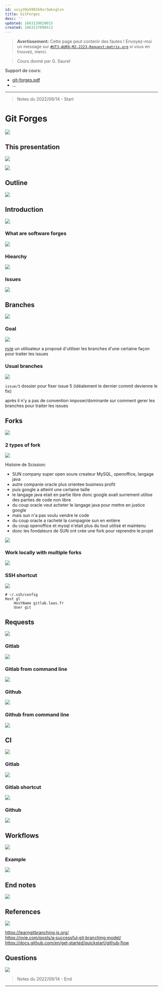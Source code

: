 ```yaml
---
id: xxiy39a5991k9xr3wksqlvn
title: GitForges
desc: ''
updated: 1663139820015
created: 1663137090413
---
```


> **Avertissement:**
Cette page peut contenir des fautes ! Envoyez-moi un message sur [`#UT3-AURO-M2-2223-Request:matrix.org`](https://matrix.to/#/#UT3-AURO-M2-2223-Request:matrix.org) si vous en trouvez, merci.

> Cours donné par G. Saurel

Support de cours:
- [git-forges.pdf](https://homepages.laas.fr/gsaurel/talks/git-forges.pdf)
- ...

---


> Notes du 2022/09/14 - Start


# Git Forges
![](/assets/images/COOSATR.SlideGitForges-01.png)

## This presentation

![](/assets/images/COOSATR.SlideGitForges-02.png)

![](/assets/images/COOSATR.SlideGitForges-03.png)

## Outline

![](/assets/images/COOSATR.SlideGitForges-04.png)

## Introduction 

![](/assets/images/COOSATR.SlideGitForges-05.png)

### What are software forges

![](/assets/images/COOSATR.SlideGitForges-06.png)

### Hiearchy

![](/assets/images/COOSATR.SlideGitForges-07.png)

### Issues

![](/assets/images/COOSATR.SlideGitForges-08.png)

## Branches

![](/assets/images/COOSATR.SlideGitForges-09.png)

### Goal

![](/assets/images/COOSATR.SlideGitForges-10.png)

[nvie](https://nvie.com/posts/a‑successful‑git‑branching‑model/) un utilisateur a proposé d'utiliser les branches d'une certaine façon pour traiter les issues 

### Usual branches

![](/assets/images/COOSATR.SlideGitForges-11.png)

`issue/5` dossier pour fixer issue 5 (idéalement le dernier commit devienne le fix)

après il n'y a pas de convention imposer/dominante sur comment gerer les branches pour traiter les issues

## Forks

![](/assets/images/COOSATR.SlideGitForges-12.png)

### 2 types of fork

![](/assets/images/COOSATR.SlideGitForges-13.png)

Histoire de Scission:
- SUN company super open soure createur MySQL, openoffice, langage java
- autre companie oracle plus orientee business profit 
- puis google a atteint une certaine taille
- le langage java etait en partie libre donc google avait surrement utilise des parties de code non libre
- du coup oracle veut acheter le langage java pour mettre en justice google
- mais sun n'a pas voulu vendre le code
- du coup oracle a racheté la compagnie sun en entière
- du coup openoffice et mysql n'etait plus du tout utilisé et maintenu
- donc les fondateurs de SUN ont crée une fork pour reprendre le projet

![](/assets/images/COOSATR.SlideGitForges-14.png)

### Work locally with multiple forks

![](/assets/images/COOSATR.SlideGitForges-15.png)

### SSH shortcut

![](/assets/images/COOSATR.SlideGitForges-16.png)

```
# ~/.ssh/config
Host gl
    HostName gitlab.laas.fr
    User git
```

## Requests

![](/assets/images/COOSATR.SlideGitForges-17.png)

### Gitlab

![](/assets/images/COOSATR.SlideGitForges-18.png)

### Gitlab from command line

![](/assets/images/COOSATR.SlideGitForges-19.png)

### Github

![](/assets/images/COOSATR.SlideGitForges-20.png)

### Github from command line


![](/assets/images/COOSATR.SlideGitForges-21.png)

## CI

![](/assets/images/COOSATR.SlideGitForges-22.png)

### Gitlab

![](/assets/images/COOSATR.SlideGitForges-23.png)

### Gitlab shortcut

![](/assets/images/COOSATR.SlideGitForges-24.png)

### Github

![](/assets/images/COOSATR.SlideGitForges-25.png)

## Workflows

![](/assets/images/COOSATR.SlideGitForges-26.png)

### Example

![](/assets/images/COOSATR.SlideGitForges-27.png)

## End notes

![](/assets/images/COOSATR.SlideGitForges-28.png)

## References

![](/assets/images/COOSATR.SlideGitForges-29.png)

https://learngitbranching.js.org/
https://nvie.com/posts/a‑successful‑git‑branching‑model/
https://docs.github.com/en/get‑started/quickstart/github‑flow

## Questions

![](/assets/images/COOSATR.SlideGitForges-30.png)



> Notes du 2022/09/14 - End

---